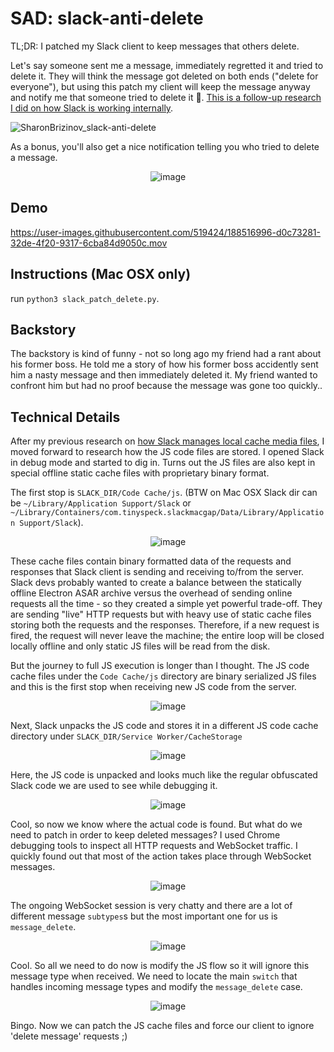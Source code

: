 # SAD: slack-anti-delete

TL;DR: I patched my Slack client to keep messages that others delete.

Let's say someone sent me a message, immediately regretted it and tried to delete it. They will think the message got deleted on both ends ("delete for everyone"), but using this patch my client will keep the message anyway and notify me that someone tried to delete it 😬. [This is a follow-up research I did on how Slack is working internally](https://github.com/SharonBrizinov/slack-sounds).

![SharonBrizinov_slack-anti-delete](https://user-images.githubusercontent.com/519424/188519530-346b73a3-91bb-48c7-8821-c2ad13b17155.png)

As a bonus, you'll also get a nice notification telling you who tried to delete a message.
<p align="center">
<img alt="image" src="https://user-images.githubusercontent.com/519424/188516989-223be9c4-e710-488b-9b6f-d59626abafdf.jpg">
</p>

## Demo
https://user-images.githubusercontent.com/519424/188516996-d0c73281-32de-4f20-9317-6cba84d9050c.mov

## Instructions (Mac OSX only)
run `python3 slack_patch_delete.py`.

## Backstory
The backstory is kind of funny - not so long ago my friend had a rant about his former boss. He told me a story of how his former boss accidently sent him a nasty message and then immediately deleted it. My friend wanted to confront him but had no proof because the message was gone too quickly..

## Technical Details
After my previous research on [how Slack manages local cache media files](https://github.com/SharonBrizinov/slack-sounds), I moved forward to research how the JS code files are stored. I opened Slack in debug mode and started to dig in. Turns out the JS files are also kept in special offline static cache files with proprietary binary format. 

The first stop is `SLACK_DIR/Code Cache/js`. (BTW on Mac OSX Slack dir can be `~/Library/Application Support/Slack` or `~/Library/Containers/com.tinyspeck.slackmacgap/Data/Library/Application Support/Slack`).

<p align="center">
<img alt="image" src="https://user-images.githubusercontent.com/519424/188517504-b8a21bd8-40ff-4608-8b2e-2a055875f7d9.png">
</p>

These cache files contain binary formatted data of the requests and responses that Slack client is sending and receiving to/from the server. Slack devs probably wanted to create a balance between the statically offline Electron ASAR archive versus the overhead of sending online requests all the time - so they created a simple yet powerful trade-off. They are sending "live" HTTP requests but with heavy use of static cache files storing both the requests and the responses. Therefore, if a new request is fired, the request will never leave the machine; the entire loop will be closed locally offline and only static JS files will be read from the disk.

But the journey to full JS execution is longer than I thought. The JS code cache files under the `Code Cache/js` directory are binary serialized JS files and this is the first stop when receiving new JS code from the server.

<p align="center">
<img alt="image" src="https://user-images.githubusercontent.com/519424/188520069-a4a01a20-9952-4b76-a1c3-098ae2c3e226.png">
</p>

Next, Slack unpacks the JS code and stores it in a different JS code cache directory under `SLACK_DIR/Service Worker/CacheStorage`
<p align="center">
<img alt="image" src="https://user-images.githubusercontent.com/519424/188519927-7bfa1e56-b39a-4774-bad1-99d7a34e79a1.png">
</p>

Here, the JS code is unpacked and looks much like the regular obfuscated Slack code we are used to see while debugging it.
<p align="center">
<img alt="image" src="https://user-images.githubusercontent.com/519424/188520016-fc399366-b3f3-4beb-bbe7-e979e05513d7.png">
</p>

Cool, so now we know where the actual code is found. But what do we need to patch in order to keep deleted messages? I used Chrome debugging tools to inspect all HTTP requests and WebSocket traffic. I quickly found out that most of the action takes place through WebSocket messages. 

<p align="center">
<img alt="image" src="https://user-images.githubusercontent.com/519424/188518006-7f9de2db-51f0-46fd-853f-9f734620cd04.png">
</p>

The ongoing WebSocket session is very chatty and there are a lot of different message `subtypes`s but the most important one for us is `message_delete`.
<p align="center">
<img alt="image" src="https://user-images.githubusercontent.com/519424/188518224-da7ccf20-a2bb-4114-b6c1-7c76b9686a2a.png">
</p>

Cool. So all we need to do now is modify the JS flow so it will ignore this message type when received. We need to locate the main `switch` that handles incoming message types and modify the `message_delete` case.

<p align="center">
<img alt="image" src="https://user-images.githubusercontent.com/519424/188518385-f1e319e4-16c6-499d-b153-e24891520e75.png">
</p>

Bingo. Now we can patch the JS cache files and force our client to ignore 'delete message' requests ;)


